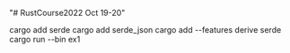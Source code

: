 "# RustCourse2022 Oct 19-20" 

cargo add serde
cargo add serde_json
cargo add --features derive serde
cargo run --bin ex1

